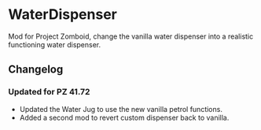 # WaterDispenser
Mod for Project Zomboid, change the vanilla water dispenser into a realistic functioning water dispenser.

## Changelog
### Updated for PZ 41.72
- Updated the Water Jug to use the new vanilla petrol functions.
- Added a second mod to revert custom dispenser back to vanilla.
